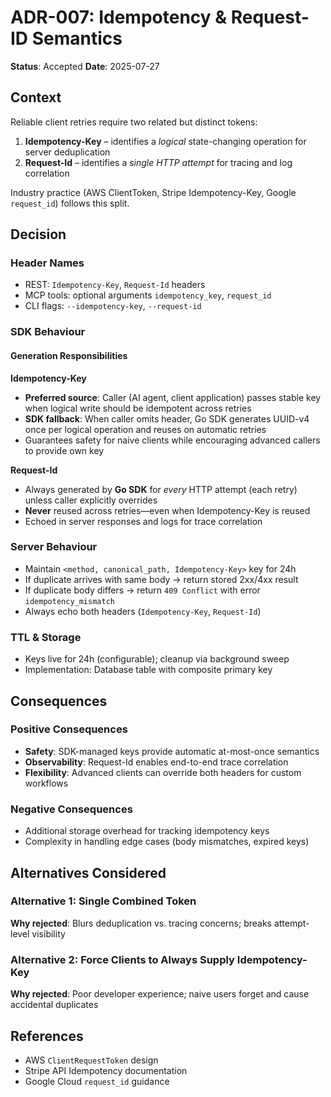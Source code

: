 # ADR-007: Idempotency & Request-ID Semantics

**Status**: Accepted
**Date**: 2025-07-27

## Context

Reliable client retries require two related but distinct tokens:

1. **Idempotency-Key** – identifies a *logical* state-changing operation for server deduplication
2. **Request-Id** – identifies a *single HTTP attempt* for tracing and log correlation

Industry practice (AWS ClientToken, Stripe Idempotency-Key, Google `request_id`) follows this split.

## Decision

### Header Names
- REST: `Idempotency-Key`, `Request-Id` headers
- MCP tools: optional arguments `idempotency_key`, `request_id`
- CLI flags: `--idempotency-key`, `--request-id`

### SDK Behaviour

#### Generation Responsibilities
**Idempotency-Key**
- **Preferred source**: Caller (AI agent, client application) passes stable key when logical write should be idempotent across retries
- **SDK fallback**: When caller omits header, Go SDK generates UUID-v4 once per logical operation and reuses on automatic retries
- Guarantees safety for naive clients while encouraging advanced callers to provide own key

**Request-Id**
- Always generated by **Go SDK** for *every* HTTP attempt (each retry) unless caller explicitly overrides
- **Never** reused across retries—even when Idempotency-Key is reused
- Echoed in server responses and logs for trace correlation

### Server Behaviour
- Maintain `<method, canonical_path, Idempotency-Key>` key for 24h
- If duplicate arrives with same body → return stored 2xx/4xx result
- If duplicate body differs → return `409 Conflict` with error `idempotency_mismatch`
- Always echo both headers (`Idempotency-Key`, `Request-Id`)

### TTL & Storage
- Keys live for 24h (configurable); cleanup via background sweep
- Implementation: Database table with composite primary key

## Consequences

### Positive Consequences
- **Safety**: SDK-managed keys provide automatic at-most-once semantics
- **Observability**: Request-Id enables end-to-end trace correlation
- **Flexibility**: Advanced clients can override both headers for custom workflows

### Negative Consequences
- Additional storage overhead for tracking idempotency keys
- Complexity in handling edge cases (body mismatches, expired keys)

## Alternatives Considered

### Alternative 1: Single Combined Token
**Why rejected**: Blurs deduplication vs. tracing concerns; breaks attempt-level visibility

### Alternative 2: Force Clients to Always Supply Idempotency-Key
**Why rejected**: Poor developer experience; naive users forget and cause accidental duplicates

## References
- AWS `ClientRequestToken` design
- Stripe API Idempotency documentation
- Google Cloud `request_id` guidance
